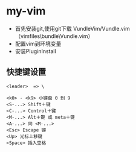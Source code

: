 # my-vim

+ 首先安装git,使用git下载 VundleVim/Vundle.vim（vimfiles\bundle\Vundle.vim）
+ 配置vim到环境变量
+ 安装PluginInstall


## 快捷键设置

```
<leader>  => \

<k0> - <k9> 小键盘 0 到 9
<S-...> Shift＋键
<C-...> Control＋键
<M-...> Alt＋键 或 meta＋键
<A-...> 同 <M-...>
<Esc> Escape 键
<Up> 光标上移键
<Space> 插入空格
```
